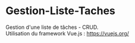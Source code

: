 # Gestion-Liste-Taches
Gestion d'une liste de tâches - CRUD.<br>
Utilisation du framework Vue.js : https://vuejs.org/
